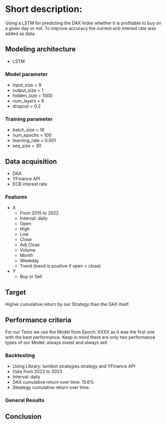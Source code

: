 # Short description: ​

Using a LSTM for predicting the DAX Index whether it is profitable to buy on a given day or not. To improve accuracy the current ecb interest rate was added as data.

## Modeling architecture

- LSTM

### Model parameter

- input_size = 9
- output_size = 1
- hidden_size = 1000
- num_layers = 6
- dropout = 0.2

### Training parameter

- batch_size = 16
- num_epochs = 100
- learning_rate = 0.001
- seq_size = 30

## Data acquisition

- DAX
- YFinance API
- ECB interest rate

### Features

- X
  - From 2015 to 2022
  - Interval: daily
  - Open
  - High
  - Low
  - Close
  - Adj Close
  - Volume
  - Month
  - Weekday
  - Trend (trend is positive if open < close)
- Y
  - Buy or Sell

## Target

Higher cumulative return by our Strategy than the DAX itself.

## Performance criteria

For our Tests we use the Model from Epoch: XXXX as it was the first one with the best performance. Keep in mind there are only two performance types of our Model: always invest and always sell.

### Backtesting

- Using Library: lumibot.strategies.strategy and YFinance API
- Data from 2022 to 2023
- Interval: daily
- DAX cumulative return over time: 15.6%
- Steategy cumulative return over time:

### General Results

## Conclusion
